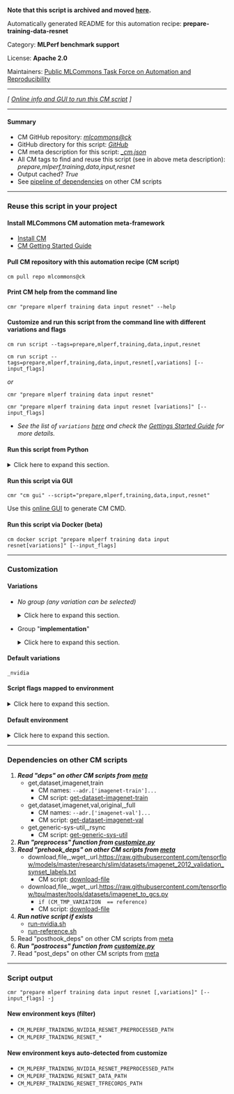 **Note that this script is archived and moved [here](https://github.com/mlcommons/cm4mlops/tree/main/script/prepare-training-data-resnet).**



Automatically generated README for this automation recipe: **prepare-training-data-resnet**

Category: **MLPerf benchmark support**

License: **Apache 2.0**

Maintainers: [Public MLCommons Task Force on Automation and Reproducibility](https://github.com/mlcommons/ck/blob/master/docs/taskforce.md)

---
*[ [Online info and GUI to run this CM script](https://access.cknowledge.org/playground/?action=scripts&name=prepare-training-data-resnet,d42a8a8ca2704f9f) ]*

---
#### Summary

* CM GitHub repository: *[mlcommons@ck](https://github.com/mlcommons/ck/tree/dev/cm-mlops)*
* GitHub directory for this script: *[GitHub](https://github.com/mlcommons/ck/tree/dev/cm-mlops/script/prepare-training-data-resnet)*
* CM meta description for this script: *[_cm.json](_cm.json)*
* All CM tags to find and reuse this script (see in above meta description): *prepare,mlperf,training,data,input,resnet*
* Output cached? *True*
* See [pipeline of dependencies](#dependencies-on-other-cm-scripts) on other CM scripts


---
### Reuse this script in your project

#### Install MLCommons CM automation meta-framework

* [Install CM](https://access.cknowledge.org/playground/?action=install)
* [CM Getting Started Guide](https://github.com/mlcommons/ck/blob/master/docs/getting-started.md)

#### Pull CM repository with this automation recipe (CM script)

```cm pull repo mlcommons@ck```

#### Print CM help from the command line

````cmr "prepare mlperf training data input resnet" --help````

#### Customize and run this script from the command line with different variations and flags

`cm run script --tags=prepare,mlperf,training,data,input,resnet`

`cm run script --tags=prepare,mlperf,training,data,input,resnet[,variations] [--input_flags]`

*or*

`cmr "prepare mlperf training data input resnet"`

`cmr "prepare mlperf training data input resnet [variations]" [--input_flags]`


* *See the list of `variations` [here](#variations) and check the [Gettings Started Guide](https://github.com/mlcommons/ck/blob/dev/docs/getting-started.md) for more details.*

#### Run this script from Python

<details>
<summary>Click here to expand this section.</summary>

```python

import cmind

r = cmind.access({'action':'run'
                  'automation':'script',
                  'tags':'prepare,mlperf,training,data,input,resnet'
                  'out':'con',
                  ...
                  (other input keys for this script)
                  ...
                 })

if r['return']>0:
    print (r['error'])

```

</details>


#### Run this script via GUI

```cmr "cm gui" --script="prepare,mlperf,training,data,input,resnet"```

Use this [online GUI](https://cKnowledge.org/cm-gui/?tags=prepare,mlperf,training,data,input,resnet) to generate CM CMD.

#### Run this script via Docker (beta)

`cm docker script "prepare mlperf training data input resnet[variations]" [--input_flags]`

___
### Customization


#### Variations

  * *No group (any variation can be selected)*
    <details>
    <summary>Click here to expand this section.</summary>

    * `_mxnet.#`
      - Environment variables:
        - *CM_MXNET_VERSION*: `#`
      - Workflow:

    </details>


  * Group "**implementation**"
    <details>
    <summary>Click here to expand this section.</summary>

    * **`_nvidia`** (default)
      - Environment variables:
        - *CM_TMP_VARIATION*: `nvidia`
      - Workflow:
        1. ***Read "deps" on other CM scripts***
           * get,mlperf,training,nvidia,code
             * CM names: `--adr.['nvidia-training-code']...`
             - CM script: [get-mlperf-training-nvidia-code](https://github.com/mlcommons/ck/tree/master/cm-mlops/script/get-mlperf-training-nvidia-code)
           * get,git,repo,_repo.https://github.com/NVIDIA/DeepLearningExamples,_sha.81ee705868a11d6fe18c12d237abe4a08aab5fd6
             - CM script: [get-git-repo](https://github.com/mlcommons/ck/tree/master/cm-mlops/script/get-git-repo)
    * `_reference`
      - Environment variables:
        - *CM_TMP_VARIATION*: `reference`
      - Workflow:
        1. ***Read "deps" on other CM scripts***
           * get,mlperf,training,src
             * CM names: `--adr.['mlperf-training-src']...`
             - CM script: [get-mlperf-training-src](https://github.com/mlcommons/ck/tree/master/cm-mlops/script/get-mlperf-training-src)
           * get,python3
             * CM names: `--adr.['python3']...`
             - CM script: [get-python3](https://github.com/mlcommons/ck/tree/master/cm-mlops/script/get-python3)
           * get,generic-python-lib,_tensorflow
             - CM script: [get-generic-python-lib](https://github.com/mlcommons/ck/tree/master/cm-mlops/script/get-generic-python-lib)
           * get,generic-python-lib,_protobuf
             - CM script: [get-generic-python-lib](https://github.com/mlcommons/ck/tree/master/cm-mlops/script/get-generic-python-lib)

    </details>


#### Default variations

`_nvidia`

#### Script flags mapped to environment
<details>
<summary>Click here to expand this section.</summary>

* `--data_dir=value`  &rarr;  `CM_DATA_DIR=value`

**Above CLI flags can be used in the Python CM API as follows:**

```python
r=cm.access({... , "data_dir":...}
```

</details>

#### Default environment

<details>
<summary>Click here to expand this section.</summary>

These keys can be updated via `--env.KEY=VALUE` or `env` dictionary in `@input.json` or using script flags.


</details>

___
### Dependencies on other CM scripts


  1. ***Read "deps" on other CM scripts from [meta](https://github.com/mlcommons/ck/tree/dev/cm-mlops/script/prepare-training-data-resnet/_cm.json)***
     * get,dataset,imagenet,train
       * CM names: `--adr.['imagenet-train']...`
       - CM script: [get-dataset-imagenet-train](https://github.com/mlcommons/ck/tree/master/cm-mlops/script/get-dataset-imagenet-train)
     * get,dataset,imagenet,val,original,_full
       * CM names: `--adr.['imagenet-val']...`
       - CM script: [get-dataset-imagenet-val](https://github.com/mlcommons/ck/tree/master/cm-mlops/script/get-dataset-imagenet-val)
     * get,generic-sys-util,_rsync
       - CM script: [get-generic-sys-util](https://github.com/mlcommons/ck/tree/master/cm-mlops/script/get-generic-sys-util)
  1. ***Run "preprocess" function from [customize.py](https://github.com/mlcommons/ck/tree/dev/cm-mlops/script/prepare-training-data-resnet/customize.py)***
  1. ***Read "prehook_deps" on other CM scripts from [meta](https://github.com/mlcommons/ck/tree/dev/cm-mlops/script/prepare-training-data-resnet/_cm.json)***
     * download,file,_wget,_url.https://raw.githubusercontent.com/tensorflow/models/master/research/slim/datasets/imagenet_2012_validation_synset_labels.txt
       - CM script: [download-file](https://github.com/mlcommons/ck/tree/master/cm-mlops/script/download-file)
     * download,file,_wget,_url.https://raw.githubusercontent.com/tensorflow/tpu/master/tools/datasets/imagenet_to_gcs.py
       * `if (CM_TMP_VARIATION  == reference)`
       - CM script: [download-file](https://github.com/mlcommons/ck/tree/master/cm-mlops/script/download-file)
  1. ***Run native script if exists***
     * [run-nvidia.sh](https://github.com/mlcommons/ck/tree/dev/cm-mlops/script/prepare-training-data-resnet/run-nvidia.sh)
     * [run-reference.sh](https://github.com/mlcommons/ck/tree/dev/cm-mlops/script/prepare-training-data-resnet/run-reference.sh)
  1. Read "posthook_deps" on other CM scripts from [meta](https://github.com/mlcommons/ck/tree/dev/cm-mlops/script/prepare-training-data-resnet/_cm.json)
  1. ***Run "postrocess" function from [customize.py](https://github.com/mlcommons/ck/tree/dev/cm-mlops/script/prepare-training-data-resnet/customize.py)***
  1. Read "post_deps" on other CM scripts from [meta](https://github.com/mlcommons/ck/tree/dev/cm-mlops/script/prepare-training-data-resnet/_cm.json)

___
### Script output
`cmr "prepare mlperf training data input resnet [,variations]" [--input_flags] -j`
#### New environment keys (filter)

* `CM_MLPERF_TRAINING_NVIDIA_RESNET_PREPROCESSED_PATH`
* `CM_MLPERF_TRAINING_RESNET_*`
#### New environment keys auto-detected from customize

* `CM_MLPERF_TRAINING_NVIDIA_RESNET_PREPROCESSED_PATH`
* `CM_MLPERF_TRAINING_RESNET_DATA_PATH`
* `CM_MLPERF_TRAINING_RESNET_TFRECORDS_PATH`